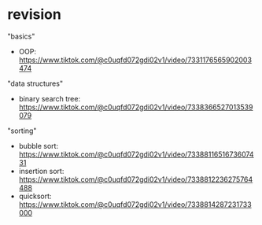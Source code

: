 # revision

"basics"
- OOP: https://www.tiktok.com/@c0uqfd072gdi02v1/video/7331176565902003474

"data structures"
- binary search tree: https://www.tiktok.com/@c0uqfd072gdi02v1/video/7338366527013539079

"sorting"
- bubble sort: https://www.tiktok.com/@c0uqfd072gdi02v1/video/7338811651673607431
- insertion sort: https://www.tiktok.com/@c0uqfd072gdi02v1/video/7338812236275764488
- quicksort: https://www.tiktok.com/@c0uqfd072gdi02v1/video/7338814287231733000
